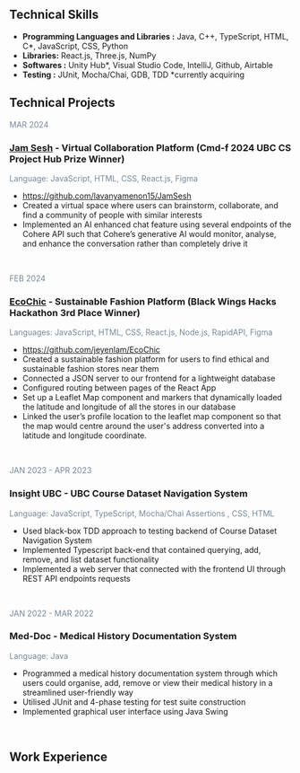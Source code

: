 ## Technical Skills
- **Programming Languages and Libraries :** Java,   C++,  TypeScript,  HTML,  C*,   JavaScript,  CSS,  Python  
- **Libraries:**  React.js,  Three.js,  NumPy
- **Softwares :** Unity Hub*,    Visual Studio Code,  IntelliJ, Github, Airtable
- **Testing :**  JUnit,  Mocha/Chai,    GDB,    TDD
*currently acquiring

## Technical Projects 

<div>
<p style="color:LightSlateGray;"> MAR 2024 </p>
<h3> <a href="https://devpost.com/software/jamsesh">Jam Sesh</a> - Virtual Collaboration Platform (Cmd-f 2024 UBC CS Project Hub Prize Winner) </h3>
<p style="color:LightSlateGray;"> Language: JavaScript,  HTML, CSS, React.js, Figma </p>
</div>

- https://github.com/lavanyamenon15/JamSesh 
- Created a virtual space where users can brainstorm, collaborate, and find a community of people with similar interests 
- Implemented an AI enhanced chat feature using several endpoints of the Cohere API such that Cohere’s generative AI would monitor, analyse, and enhance the conversation rather than completely drive it
<br> 

<div>
<p style="color:LightSlateGray;"> FEB 2024 </p>
<h3><a href="https://devpost.com/software/ecochic-0denl7">EcoChic</a> - Sustainable Fashion Platform (Black Wings Hacks Hackathon 3rd Place Winner)</h3>
<p style="color:LightSlateGray;"> Languages: JavaScript,  HTML, CSS, React.js, Node.js, RapidAPI, Figma </p>
</div>

- https://github.com/jeyenlam/EcoChic 
- Created a sustainable fashion platform for users to find ethical and sustainable fashion stores near them
- Connected a JSON server to our frontend for a lightweight database 
- Configured routing between pages of the React App 
- Set up a Leaflet Map component and markers that dynamically loaded the latitude and longitude of all the stores in our database 
- Linked the user’s profile location to the leaflet map component so that the map would centre around the user's address converted into a latitude and longitude coordinate.
<br> 

<div>
<p style="color:LightSlateGray;"> JAN 2023 - APR 2023 </p>
<h3> Insight UBC - UBC Course Dataset Navigation  System </h3>
<p style="color:LightSlateGray;"> Language: JavaScript, TypeScript, Mocha/Chai Assertions , CSS, HTML </p>
</div>

- Used black-box TDD approach to testing backend of Course Dataset Navigation System
- Implemented Typescript back-end that contained querying, add, remove, and list dataset functionality 
- Implemented a web server that connected with the frontend UI through REST API endpoints requests  
<br> 

<div>
<p style="color:LightSlateGray;"> JAN 2022 - MAR 2022 </p>
<h3> Med-Doc - Medical History Documentation System </h3>
<p style="color:LightSlateGray;"> Language: Java </p>
</div>

- Programmed a medical history documentation system through which users could organise, add, remove or view their medical history in a streamlined user-friendly  way
- Utilised  JUnit and 4-phase testing for test suite construction 
- Implemented graphical user interface using Java Swing
<br> 

## Work Experience 
